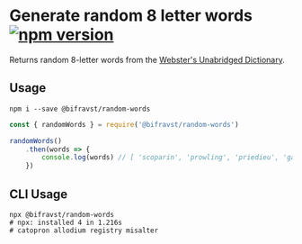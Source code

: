 # Generate random 8 letter words [![npm version](https://img.shields.io/npm/v/@bifravst/random-words.svg)](https://www.npmjs.com/package/@bifravst/random-words)

Returns random 8-letter words from the [Webster's Unabridged Dictionary](http://www.gutenberg.org/ebooks/29765).

## Usage

    npm i --save @bifravst/random-words

```javascript
const { randomWords } = require('@bifravst/random-words')

randomWords()
    .then(words => {
        console.log(words) // [ 'scoparin', 'prowling', 'priedieu', 'gantline' ]
    })
```

## CLI Usage

    npx @bifravst/random-words
    # npx: installed 4 in 1.216s
    # catopron allodium registry misalter    
